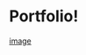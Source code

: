 # Portfolio!
[image](https://user-images.githubusercontent.com/75887589/208301091-1041190b-2f66-4749-8260-fdebb27b3310.png)
